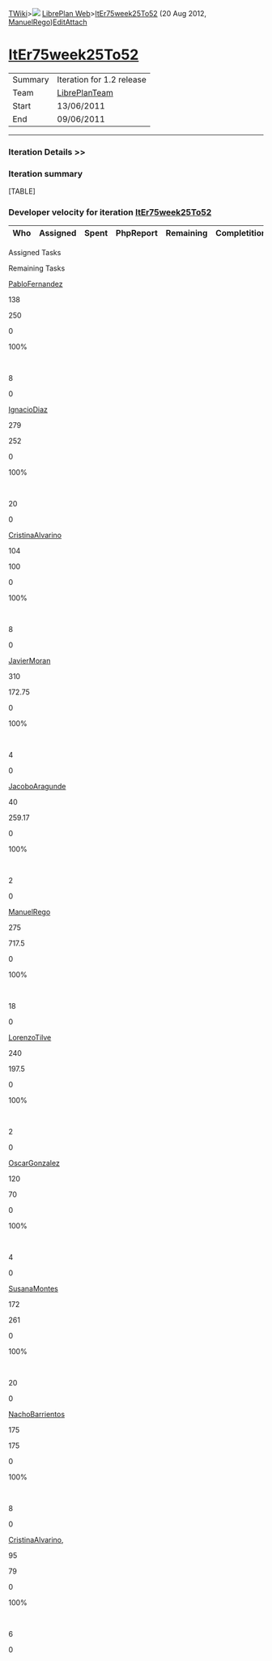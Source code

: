 [TWiki](Main_WebHome)&gt;![](/twiki/pub/TWiki/TWikiDocGraphics/web-bg-small.gif) [LibrePlan Web](LibrePlan_WebHome)&gt;[ItEr75week25To52](LibrePlan_ItEr75week25To52 "Topic revision: 3 (20 Aug 2012 - 09:52:27)") (20 Aug 2012, [ManuelRego](Main_ManuelRego))[Edit](LibrePlan_ItEr75week25To52?t=1520343688 "Edit this topic text")[Attach](/twiki/bin/attach/LibrePlan/ItEr75week25To52 "Attach an image or document to this topic")  

 [ItEr75week25To52](LibrePlan_ItEr75week25To52)
===============================================

|         |                                          |
|---------|------------------------------------------|
| Summary | Iteration for 1.2 release                |
| Team    | [LibrePlanTeam](LibrePlan_LibrePlanTeam) |
| Start   | 13/06/2011                               |
| End     | 09/06/2011                               |

------------------------------------------------------------------------

[](/twiki/bin/view/LibrePlan)

### Iteration Details &gt;&gt;

###  Iteration summary

[TABLE]

###  Developer velocity for iteration [ItEr75week25To52](LibrePlan_ItEr75week25To52)

| Who | Assigned | Spent | PhpReport | Remaining | Completition |     |
|-----|----------|-------|-----------|-----------|--------------|-----|

Assigned Tasks

Remaining Tasks

[PabloFernandez](Main_PabloFernandez)

138

250

0

100%

 

8

0

[IgnacioDiaz](Main_IgnacioDiaz)

279

252

0

100%

 

20

0

[CristinaAlvarino](Main_CristinaAlvarino)

104

100

0

100%

 

8

0

[JavierMoran](Main_JavierMoran)

310

172.75

0

100%

 

4

0

[JacoboAragunde](Main_JacoboAragunde)

40

259.17

0

100%

 

2

0

[ManuelRego](Main_ManuelRego)

275

717.5

0

100%

 

18

0

[LorenzoTilve](Main_LorenzoTilve)

240

197.5

0

100%

 

2

0

[OscarGonzalez](Main_OscarGonzalez)

120

70

0

100%

 

4

0

[SusanaMontes](Main_SusanaMontes)

172

261

0

100%

 

20

0

[NachoBarrientos](Main_NachoBarrientos)

175

175

0

100%

 

8

0

[CristinaAlvarino](Main_CristinaAlvarino),

95

79

0

100%

 

6

0

